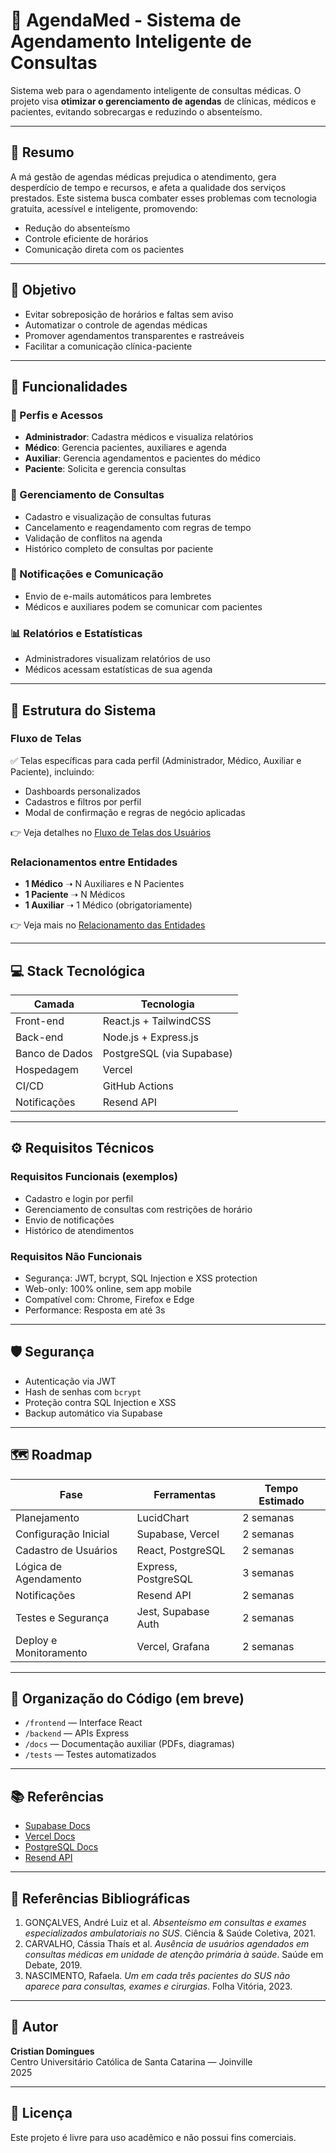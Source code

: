 # 🏥 AgendaMed - Sistema de Agendamento Inteligente de Consultas

Sistema web para o agendamento inteligente de consultas médicas. O projeto visa **otimizar o gerenciamento de agendas** de clínicas, médicos e pacientes, evitando sobrecargas e reduzindo o absenteísmo.

---

## 📘 Resumo

A má gestão de agendas médicas prejudica o atendimento, gera desperdício de tempo e recursos, e afeta a qualidade dos serviços prestados. Este sistema busca combater esses problemas com tecnologia gratuita, acessível e inteligente, promovendo:

- Redução do absenteísmo
- Controle eficiente de horários
- Comunicação direta com os pacientes

---

## 🎯 Objetivo

- Evitar sobreposição de horários e faltas sem aviso
- Automatizar o controle de agendas médicas
- Promover agendamentos transparentes e rastreáveis
- Facilitar a comunicação clínica-paciente

---

## 🧩 Funcionalidades

### 👤 Perfis e Acessos

- **Administrador**: Cadastra médicos e visualiza relatórios
- **Médico**: Gerencia pacientes, auxiliares e agenda
- **Auxiliar**: Gerencia agendamentos e pacientes do médico
- **Paciente**: Solicita e gerencia consultas

### 📅 Gerenciamento de Consultas

- Cadastro e visualização de consultas futuras
- Cancelamento e reagendamento com regras de tempo
- Validação de conflitos na agenda
- Histórico completo de consultas por paciente

### 🔔 Notificações e Comunicação

- Envio de e-mails automáticos para lembretes
- Médicos e auxiliares podem se comunicar com pacientes

### 📊 Relatórios e Estatísticas

- Administradores visualizam relatórios de uso
- Médicos acessam estatísticas de sua agenda

---

## 🧱 Estrutura do Sistema

### Fluxo de Telas

✅ Telas específicas para cada perfil (Administrador, Médico, Auxiliar e Paciente), incluindo:

- Dashboards personalizados
- Cadastros e filtros por perfil
- Modal de confirmação e regras de negócio aplicadas

👉 Veja detalhes no [Fluxo de Telas dos Usuários](docs/fluxo-de-telas.pdf)

### Relacionamentos entre Entidades

- **1 Médico** ➝ N Auxiliares e N Pacientes  
- **1 Paciente** ➝ N Médicos  
- **1 Auxiliar** ➝ 1 Médico (obrigatoriamente)

👉 Veja mais no [Relacionamento das Entidades](docs/relacionamentos.pdf)

---

## 💻 Stack Tecnológica

| Camada       | Tecnologia                         |
|--------------|-------------------------------------|
| Front-end    | React.js + TailwindCSS              |
| Back-end     | Node.js + Express.js                |
| Banco de Dados | PostgreSQL (via Supabase)          |
| Hospedagem   | Vercel                              |
| CI/CD        | GitHub Actions                      |
| Notificações | Resend API                          |

---

## ⚙️ Requisitos Técnicos

### Requisitos Funcionais (exemplos)

- Cadastro e login por perfil
- Gerenciamento de consultas com restrições de horário
- Envio de notificações
- Histórico de atendimentos

### Requisitos Não Funcionais

- Segurança: JWT, bcrypt, SQL Injection e XSS protection
- Web-only: 100% online, sem app mobile
- Compatível com: Chrome, Firefox e Edge
- Performance: Resposta em até 3s

---

## 🛡️ Segurança

- Autenticação via JWT
- Hash de senhas com `bcrypt`
- Proteção contra SQL Injection e XSS
- Backup automático via Supabase

---

## 🗺️ Roadmap

| Fase                        | Ferramentas            | Tempo Estimado |
|----------------------------|------------------------|----------------|
| Planejamento               | LucidChart             | 2 semanas      |
| Configuração Inicial       | Supabase, Vercel       | 2 semanas      |
| Cadastro de Usuários       | React, PostgreSQL      | 2 semanas      |
| Lógica de Agendamento      | Express, PostgreSQL    | 3 semanas      |
| Notificações               | Resend API             | 2 semanas      |
| Testes e Segurança         | Jest, Supabase Auth    | 2 semanas      |
| Deploy e Monitoramento     | Vercel, Grafana        | 2 semanas      |

---

## 📁 Organização do Código (em breve)

- `/frontend` — Interface React
- `/backend` — APIs Express
- `/docs` — Documentação auxiliar (PDFs, diagramas)
- `/tests` — Testes automatizados

---

## 📚 Referências

- [Supabase Docs](https://supabase.com/docs)
- [Vercel Docs](https://vercel.com/docs)
- [PostgreSQL Docs](https://www.postgresql.org/docs/)
- [Resend API](https://resend.com/docs)

---

## 🧾 Referências Bibliográficas

1. GONÇALVES, André Luiz et al. *Absenteísmo em consultas e exames especializados ambulatoriais no SUS*. Ciência & Saúde Coletiva, 2021.  
2. CARVALHO, Cássia Thaís et al. *Ausência de usuários agendados em consultas médicas em unidade de atenção primária à saúde*. Saúde em Debate, 2019.  
3. NASCIMENTO, Rafaela. *Um em cada três pacientes do SUS não aparece para consultas, exames e cirurgias*. Folha Vitória, 2023.

---

## 🧠 Autor

**Cristian Domingues**  
Centro Universitário Católica de Santa Catarina — Joinville  
2025

---

## 📜 Licença

Este projeto é livre para uso acadêmico e não possui fins comerciais.

